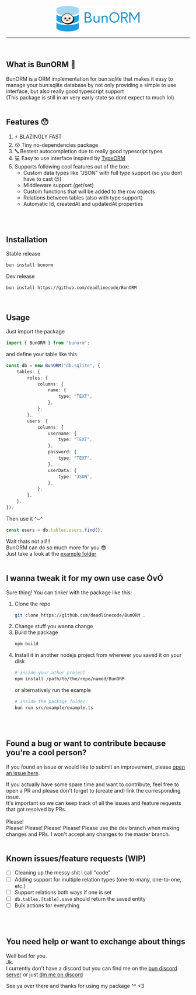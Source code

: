 <p align="center">
  <a href="https://github.com/deadlinecode/BunORM"><img src="Logo.svg" alt="Logo" height=70></a>
  <br />
</p>
<hr />
<br />

## What is BunORM 🤔

BunORM is a ORM implementation for bun:sqlite that makes it easy to manage your bun:sqlite database by not only providing a simple to use interface, but also really good typescript support
<br />
(This package is still in an very early state so dont expect to much lol)
<br />
<br />

## Features 😯

1. ⚡ BLAZINGLY FAST
2. 😮 Tiny no-dependencies package
2. 🔤 Bestest autocompletion due to really good typescript types
3. 💻 Easy to use interface inspired by <a href="https://typeorm.io">TypeORM</a>
4. Supports following cool features out of the box:
    - Custom data types like "JSON" with full type support (so you dont have to cast 😉)
    - Middleware support (get/set)
    - Custom functions that will be added to the row objects
    - Relations between tables (also with type support)
    - Automatic Id, createdAt and updatedAt properties
<br />
<br />

## Installation

Stable release
```bash
bun install bunorm
```

Dev release
```bash
bun install https://github.com/deadlinecode/BunORM
```
<br />

## Usage

Just import the package
```ts
import { BunORM } from "bunorm";
```

and define your table like this
```ts
const db = new BunORM("db.sqlite", {
    tables: {
        roles: {
            columns: {
                name: {
                    type: "TEXT",
                },
            },
        },
        users: {
            columns: {
                username: {
                    type: "TEXT",
                },
                password: {
                    type: "TEXT",
                },
                userData: {
                    type: "JSON",
                },
            },
        },
    },
});
```
Then use it ^~^
```ts
const users = db.tables.users.find();
```
Wait thats not all!!!
<br />
BunORM can do so much more for you 😎
<br />
Just take a look at the <a href="https://github.com/deadlinecode/BunORM/tree/master/src/example">example folder</a>
<br />
<br />

## I wanna tweak it for my own use case ÒvÓ

Sure thing! You can tinker with the package like this:
1. Clone the repo
   ```bash
   git clone https://github.com/deadlinecode/BunORM .
   ```
2. Change stuff you wanna change
3. Build the package
   ```bash
   npm build
   ```
4. Install it in another nodejs project from wherever you saved it on your disk
   ```bash
   # inside your other project
   npm install /path/to/the/repo/named/BunORM
   ```
   or alternatively run the example
   ```bash
   # inside the package folder
   bun run src/example/example.ts
   ``` 
<br/>
<br/>

## Found a bug or want to contribute because you're a cool person?

If you found an issue or would like to submit an improvement, please [open an issue here](https://github.com/deadlinecode/BunORM/issues/new/choose).

If you actually have some spare time and want to contribute, feel free to open a PR and please don't forget to (create and) link the corresponding issue. <br/>
It's important so we can keep track of all the issues and feature requests that got resolved by PRs.
<br/>
<br/>
Please!
<br/>
Please! Please! Please! Please! Please use the dev branch when making changes and PRs. I won't accept any changes to the master branch.
<br/>
<br/>

## Known issues/feature requests (WIP)
- [ ] Cleaning up the messy shit i call "code"
- [ ] Adding support for multiple relation types (one-to-many, one-to-one, etc.)
- [ ] Support relations both ways if one is set
- [ ] `db.tables.[table].save` should return the saved entity
- [ ] Bulk actions for everything
<br/>
<br/>

## You need help or want to exchange about things

Well bad for you.<br/>
Jk. <br/>
I currently don't have a discord but you can find me on the [bun discord server](https://discord.gg/SPjMSDfQ) or just [dm me on discord](https://discord.com/users/330361029366382594)

See ya over there and thanks for using my package ^^ <3